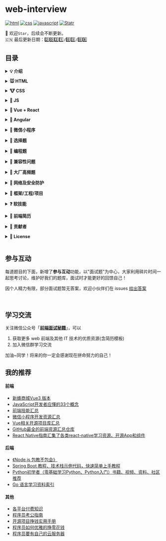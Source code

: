 # web-interview

<p align="left">
  <a href="https://github.com/yisainan/web-interview/issues?q=is%3Aopen+is%3Aissue+label%3AHTML"><img src="https://img.shields.io/github/languages/top/badges/shields.svg?label=html" alt="html"></a>
  <a href="https://github.com/yisainan/web-interview/issues?q=is%3Aopen+is%3Aissue+label%3ACSS"><img src="https://img.shields.io/github/languages/top/badges/shields.svg?label=css" alt="css"></a>
  <a href="https://github.com/yisainan/web-interview/issues?q=is%3Aopen+is%3Aissue+label%3AJS"><img src="https://img.shields.io/github/languages/top/badges/shields.svg?label=javascript" alt="javascript"></a>
  <a href="https://github.com/yisainan/web-interview/stargazers"><img src="https://img.shields.io/redmine/plugin/stars/redmine_xlsx_format_issue_exporter.svg" alt="Statr"></a>
</p>

<!-- 
// 0️⃣ 1️⃣ 2️⃣ 3️⃣ 4️⃣ 5️⃣ 6️⃣ 7️⃣ 8️⃣ 9️⃣
-->

🚀 欢迎`Star`，后续会不断更新。  
🇨🇳 最后更新日期：2️⃣0️⃣2️⃣1️⃣`/`0️⃣3️⃣`/`0️⃣8️⃣

## 目录

<b><details><summary>💡 介绍</summary></b>

1、本仓库是面向 web 前端开发者准备面试使用；知识在于积累，切勿刷题作面霸！

2、建议阅读

- [写给前端面试者](https://github.com/amfe/article/issues/5)

🙏 建议自己先有个思考的过程，有了自己的答案或者疑问再看解析进行对比；仓库将持续更新，欢迎 <b>Star</b>，如有内容错误或改进意见，欢迎 [issue](https://github.com/yisainan/web-interview/issues/new?assignees=&labels=Bug&template=---------.md&title=%5Bbug%5D+) 或 pr。

</details>

<b><details><summary>🐭 HTML</summary></b>

- [详情](./content/HTML.md)
- [浏览器](./content/浏览器.md)

</details>

<b><details><summary>🐮 CSS</summary></b>

- [详情](./content/CSS.md)

</details>

<b><details><summary>🐯 JS</summary></b>

- [js 基础](./content/js/js.md)
- [es6](./content/js/es6.md)
- [jquery](./content/js/jquery.md)
- [node](./content/js/node.md)
- [Ajax](./content/js/Ajax.md)

</details>

<b><details><summary>🐰 Vue + React</summary></b>

- [Vue](./content/vue/vue.md)
- [React](./content/react/React.md)
- [reactjs-interview-questions](./content/react/reactjs-interview-questions.md)

</details>

<b><details><summary>🐉 Angular</summary></b>

- [详情](./content/Angular.md)

</details>

<b><details><summary>🐍 微信小程序</summary></b>

- [详情](./content/微信小程序.md)

</details>

<b><details><summary>🐎 选择题</summary></b>

- [详情](./content/选择题/js.md)

- JavaScript专项练习
  - [练习1](./content/选择题/JavaScript专项练习/1/js.md)
  - [练习2](./content/选择题/JavaScript专项练习/2/js.md)
  - [练习3](./content/选择题/JavaScript专项练习/3/js.md)

</details>

<b><details><summary>🐐 编程题</summary></b>

- [js 基础](./content/编程题/js.md)
- [js 原型](./content/编程题/prototype.md)
- [es6](./content/编程题/es6.md)
- [变量提升](./content/编程题/变量提升.md)

</details>

<b><details><summary>🙊 兼容性问题</summary></b>

- [详情](./content/兼容性问题.md)

</details>

<b><details><summary>🐔 大厂高频题</summary></b>

- [详情](./content/大厂高频题.md)

</details>

<b><details><summary>🐶 网络及安全防护</summary></b>

- [详情](./content/网络及安全防护.md)

</details>

<b><details><summary>🐷 框架/工程/项目</summary></b>

- [详情](./content/框架工程项目.md)

</details>

<b><details><summary>❓ 软技能</summary></b>

- [常问的非技术问题](./content/软技能/非技术问题.md)
- [面试技巧及注意事项](./content/软技能/面试技巧及注意事项.md)
- [谈钱不伤感情，如何在面试中争取高薪](./content/软技能/谈钱不伤感情，如何在面试中争取高薪.md)

</details>

<b><details><summary>📝 前端简历</summary></b>

- [如何写好前端简历](./content/简历/如何写好前端简历.md)
- [获取简历模板](./content/简历/获取简历模板.md)

</details>

<b><details><summary>👬 贡献者</summary></b>

[按照本仓库收集时间排序，如有侵权请联系删除](https://github.com/yisainan/web-interview/projects/3#column-6811772)

</details>

<b><details><summary>📜 License</summary></b>

本仓库遵循 MIT 协议，转载请注明出处。

[![MIT](https://img.shields.io/github/license/mashape/apistatus.svg)](https://github.com/yisainan/web-interview/blob/master/LICENSE)

</details>

<br/>

<!-- # 本周经典（每周日更新）

繁忙的一周又过去了，这几道题你看了吗？


<br/> -->

## 参与互动

每道题目的下面，新增了**参与互动**功能，以"面试题"为中心，大家利用碎片时间一起思考讨论，维护好我们的题库，面试时才能更好的回馈自己！

因个人精力有限，部分面试题暂无答案，欢迎小伙伴们在 issues [给出答案](https://github.com/yisainan/web-interview/projects/3#column-6811844)

<br/>

<!-- ## 我来出题

大家都参与进来，才能使项目更加完善。详见：[出题步骤](https://github.com/yisainan/web-interview/issues/813)

<br/> -->

## 学习交流

关注微信公众号「**[前端面试秘籍](https://open.weixin.qq.com/qr/code?username=web-interview)**」，可以

1. 获取更多 web 前端及其他 IT 技术的优质资源(含简历模板)
2. 加入微信群学习交流

加油~同学！将来的你一定会感谢现在拼命努力的自己！

<!-- ![二维码](./images/qrcode_001.jpg) -->

## 我的推荐

#### 前端
- [新蜂商城Vue3 版本](https://github.com/newbee-ltd/newbee-mall-vue3-app)
- [JavaScript开发者应懂的33个概念](https://github.com/stephentian/33-js-concepts)
- [前端技能汇总](https://github.com/JacksonTian/fks)
- [微信小程序开发资源汇总](https://github.com/justjavac/awesome-wechat-weapp)
- [Vue相关开源项目库汇总](https://github.com/opendigg/awesome-github-vue)
- [GitHub最全的前端资源汇总仓库](https://github.com/helloqingfeng/Awsome-Front-End-learning-resource)
- [React Native指南汇集了各类react-native学习资源、开源App和组件](https://github.com/reactnativecn/react-native-guide)

#### 后端
- [《Node.js 包教不包会》](https://github.com/alsotang/node-lessons)
- [Spring Boot 教程、技术栈示例代码，快速简单上手教程](https://github.com/ityouknow/spring-boot-examples)
- [Python初学者（零基础学习Python、Python入门）书籍、视频、资料、社区推荐](https://github.com/Yixiaohan/codeparkshare)
- [Go 语言学习资料索引](https://github.com/unknwon/go-study-index)

#### 其他
- [各平台付费知识](https://github.com/small-sweet/VIP-knowledge)
- [程序员考公指南](https://github.com/coder2gwy/coder2gwy)
- [开源项目挣钱实用手册](https://github.com/wizicer/FinancialSupportForOpenSource)
- [程序员如何优雅的挣零花钱](https://github.com/easychen/howto-make-more-money)
- [程序员要有自己的云服务器](https://www.aliyun.com/minisite/goods?userCode=yc6paakd)